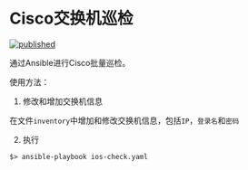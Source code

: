 # Cisco交换机巡检

[![published](https://static.production.devnetcloud.com/codeexchange/assets/images/devnet-published.svg)](https://developer.cisco.com/codeexchange/github/repo/wafersystems/ios-check)

通过Ansible进行Cisco批量巡检。

使用方法：

1. 修改和增加交换机信息

  在文件`inventory`中增加和修改交换机信息，包括`IP`，`登录名`和`密码`

2. 执行 
```
$> ansible-playbook ios-check.yaml
```
